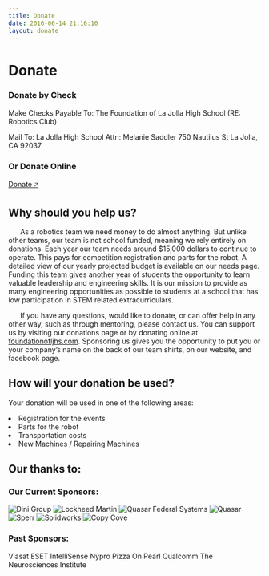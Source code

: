 ```yaml
---
title: Donate
date: 2016-06-14 21:16:10
layout: donate
---
```

Donate
===
<partbreak></partbreak>

### Donate by Check
Make Checks Payable To:
The Foundation of La Jolla High School (RE: Robotics Club)

Mail To:
La Jolla High School Attn:
Melanie Saddler
750 Nautilus St
La Jolla,
CA 92037
<partbreak></partbreak>

### Or Donate Online
[Donate 🡥](https://www.foundationofljhs.com/robotics-team.html)
<partbreak></partbreak>

Why should you help us?
-------

&nbsp;&nbsp;&nbsp;&nbsp;&nbsp;&nbsp;As a robotics team we need money to do almost anything. But unlike other teams, our team is not school funded, meaning we rely entirely on donations.  Each year our team needs around $15,000 dollars to continue to operate. This pays for competition registration and parts for the robot. A detailed view of our yearly projected budget is available on our needs page. Funding this team gives another year of students the opportunity to learn valuable leadership and engineering skills. It is our mission to provide as many engineering opportunities as possible to students at a school that has low participation in STEM related extracurriculars.

&nbsp;&nbsp;&nbsp;&nbsp;&nbsp;&nbsp;If you have any questions, would like to donate, or can offer help in any other way, such as through mentoring, please contact us. You can support us by visiting our donations page or by donating online at [foundationofljhs.com](https://www.foundationofljhs.com/robotics-team.html). Sponsoring us gives you the opportunity to put you or your company’s name on the back of our team shirts, on our website, and facebook page.

How will your donation be used?
---
Your donation will be used in one of the following areas:
<lo>
<li>Registration for the events</li>
<li>Parts for the robot</li>
<li>Transportation costs</li>
<li>New Machines / Repairing Machines</li>
</lo>

Our thanks to:
-------

### Our Current Sponsors:

![Dini Group][Dini]
![Lockheed Martin][Lockheed]
![Quasar Federal Systems][QuasarFS]
![Quasar][Quasar]
![Sperr][Sperr]
![Solidworks][Solidworks]
![Copy Cove][CopyCove]

### Past Sponsors:
Viasat
ESET
IntelliSense
Nypro
Pizza On Pearl
Qualcomm
The Neurosciences Institute

[Dini]: /first/images/dinigroup.jpg "Dini Group"
[Lockheed]: /first/images/Lockheed.png "Lockheed Martin"
[QuasarFS]: http://www.quasarfs.com/images/QFS_logo.svg "Quasar Federal Systems"
[Quasar]: /first/images/Quasar.jpg "Quasar"
[Sperr]: /first/images/Sperr.png "Sperr"
[Solidworks]: /first/images/solidworks.jpg "Solidworks"
[CopyCove]: /first/images/CopyCove.png "Copy Cove"
